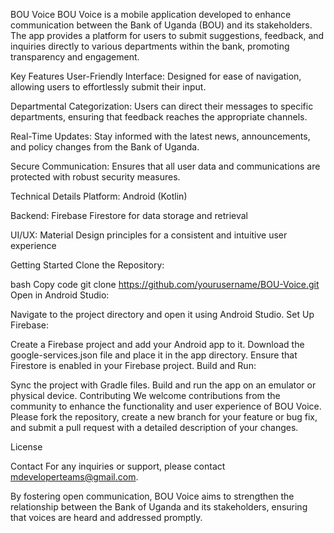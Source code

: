 BOU Voice
BOU Voice is a mobile application developed to enhance communication between the Bank of Uganda (BOU) and its stakeholders. The app provides a platform for users to submit suggestions, feedback, and inquiries directly to various departments within the bank, promoting transparency and engagement.

Key Features
User-Friendly Interface: Designed for ease of navigation, allowing users to effortlessly submit their input.

Departmental Categorization: Users can direct their messages to specific departments, ensuring that feedback reaches the appropriate channels.

Real-Time Updates: Stay informed with the latest news, announcements, and policy changes from the Bank of Uganda.

Secure Communication: Ensures that all user data and communications are protected with robust security measures.

Technical Details
Platform: Android (Kotlin)

Backend: Firebase Firestore for data storage and retrieval

UI/UX: Material Design principles for a consistent and intuitive user experience

Getting Started
Clone the Repository:

bash
Copy code
git clone https://github.com/yourusername/BOU-Voice.git
Open in Android Studio:

Navigate to the project directory and open it using Android Studio.
Set Up Firebase:

Create a Firebase project and add your Android app to it.
Download the google-services.json file and place it in the app directory.
Ensure that Firestore is enabled in your Firebase project.
Build and Run:

Sync the project with Gradle files.
Build and run the app on an emulator or physical device.
Contributing
We welcome contributions from the community to enhance the functionality and user experience of BOU Voice. Please fork the repository, create a new branch for your feature or bug fix, and submit a pull request with a detailed description of your changes.

License


Contact
For any inquiries or support, please contact mdeveloperteams@gmail.com.

By fostering open communication, BOU Voice aims to strengthen the relationship between the Bank of Uganda and its stakeholders, ensuring that voices are heard and addressed promptly.



